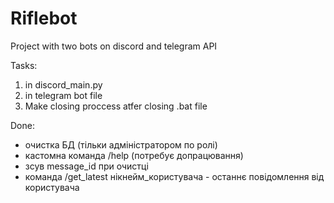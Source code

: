 # Riflebot
 Project with two bots on discord and telegram API
 
 Tasks:
 1. in discord_main.py
 2. in telegram bot file
 3. Make closing proccess atfer closing .bat file
    
 Done:
 - очистка БД (тільки адміністратором по ролі)
 - кастомна команда /help (потребує допрацювання)
 - зсув message_id при очистці
 - команда /get_latest нікнейм_користувача - останнє повідомлення від користувача
